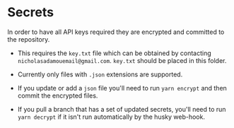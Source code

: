 # Secrets

In order to have all API keys required they are encrypted and committed to the repository.

- This requires the `key.txt` file which can be obtained by contacting `nicholasadamouemail@gmail.com`. `key.txt` should be placed in this folder.

- Currently only files with `.json` extensions are supported.

- If you update or add a `json` file you'll need to run `yarn encrypt` and then commit the encrypted files.

- If you pull a branch that has a set of updated secrets, you'll need to run `yarn decrypt` if it isn't run automatically by the husky web-hook.